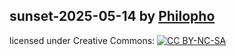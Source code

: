 ## sunset-2025-05-14 by [Philopho](mailto:phoebus@pheelgood.net)
  
licensed under Creative Commons: [![CC BY-NC-SA](https://licensebuttons.net/l/by-nc-sa/4.0/88x31.png)](https://creativecommons.org/licenses/by-nc-sa/4.0/)


